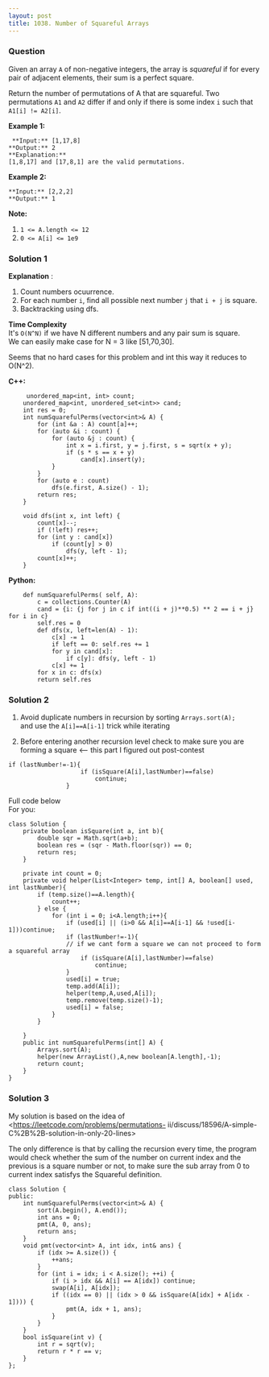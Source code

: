 ```yaml
---
layout: post
title: 1038. Number of Squareful Arrays
---
```

### Question
Given an array `A` of non-negative integers, the array is _squareful_ if for
every pair of adjacent elements, their sum is a perfect square.

Return the number of permutations of A that are squareful.  Two permutations
`A1` and `A2` differ if and only if there is some index `i` such that `A1[i]
!= A2[i]`.



 **Example 1:**

    
    
     **Input:** [1,17,8]
    **Output:** 2
    **Explanation:**
    [1,8,17] and [17,8,1] are the valid permutations.
    

**Example 2:**

    
    
    **Input:** [2,2,2]
    **Output:** 1
    



 **Note:**

  1. `1 <= A.length <= 12`
  2. `0 <= A[i] <= 1e9`

### Solution 1
 **Explanation** :

  1. Count numbers ocuurrence.
  2. For each number `i`, find all possible next number `j` that `i + j` is square.
  3. Backtracking using dfs.

 **Time Complexity**  
It's `O(N^N)` if we have N different numbers and any pair sum is square.  
We can easily make case for N = 3 like [51,70,30].

Seems that no hard cases for this problem and int this way it reduces to
O(N^2).

 **C++:**

    
    
         unordered_map<int, int> count;
        unordered_map<int, unordered_set<int>> cand;
        int res = 0;
        int numSquarefulPerms(vector<int>& A) {
            for (int &a : A) count[a]++;
            for (auto &i : count) {
                for (auto &j : count) {
                    int x = i.first, y = j.first, s = sqrt(x + y);
                    if (s * s == x + y)
                        cand[x].insert(y);
                }
            }
            for (auto e : count)
                dfs(e.first, A.size() - 1);
            return res;
        }
    
        void dfs(int x, int left) {
            count[x]--;
            if (!left) res++;
            for (int y : cand[x])
                if (count[y] > 0)
                    dfs(y, left - 1);
            count[x]++;
        }
    

**Python:**

    
    
        def numSquarefulPerms( self, A):
            c = collections.Counter(A)
            cand = {i: {j for j in c if int((i + j)**0.5) ** 2 == i + j} for i in c}
            self.res = 0
            def dfs(x, left=len(A) - 1):
                c[x] -= 1
                if left == 0: self.res += 1
                for y in cand[x]:
                    if c[y]: dfs(y, left - 1)
                c[x] += 1
            for x in c: dfs(x)
            return self.res
    


### Solution 2
  1. Avoid duplicate numbers in recursion by sorting `Arrays.sort(A);`  
and use the `A[i]==A[i-1]` trick while iterating

  2. Before entering another recursion level check to make sure you are forming a square <\-- this part I figured out post-contest

    
    
    if (lastNumber!=-1){
                        if (isSquare(A[i],lastNumber)==false)
                            continue;
                    }
    

Full code below  
For you:

    
    
    class Solution {
        private boolean isSquare(int a, int b){
            double sqr = Math.sqrt(a+b);
            boolean res = (sqr - Math.floor(sqr)) == 0;
            return res;
        }
        
        private int count = 0;
        private void helper(List<Integer> temp, int[] A, boolean[] used, int lastNumber){
            if (temp.size()==A.length){
                count++;
            } else {
                for (int i = 0; i<A.length;i++){
                    if (used[i] || (i>0 && A[i]==A[i-1] && !used[i-1]))continue;
                    if (lastNumber!=-1){
    				// if we cant form a square we can not proceed to form a squareful array
                        if (isSquare(A[i],lastNumber)==false)
                            continue;
                    }
                    used[i] = true;
                    temp.add(A[i]);
                    helper(temp,A,used,A[i]);
                    temp.remove(temp.size()-1);
                    used[i] = false;
                }
            }
            
        }
        public int numSquarefulPerms(int[] A) {
            Arrays.sort(A);
            helper(new ArrayList(),A,new boolean[A.length],-1);
            return count;
        }
    }
    


### Solution 3
My solution is based on the idea of
<https://leetcode.com/problems/permutations-
ii/discuss/18596/A-simple-C%2B%2B-solution-in-only-20-lines>

The only difference is that by calling the recursion every time, the program
would check whether the sum of the number on current index and the previous is
a square number or not, to make sure the sub array from 0 to current index
satisfys the Squareful definition.

    
    
    class Solution {
    public:
        int numSquarefulPerms(vector<int>& A) {
            sort(A.begin(), A.end());
            int ans = 0;
            pmt(A, 0, ans);
            return ans;
        }
        void pmt(vector<int> A, int idx, int& ans) {
            if (idx >= A.size()) {
                ++ans;
            }
            for (int i = idx; i < A.size(); ++i) {
                if (i > idx && A[i] == A[idx]) continue;
                swap(A[i], A[idx]);
                if ((idx == 0) || (idx > 0 && isSquare(A[idx] + A[idx - 1]))) {
                    pmt(A, idx + 1, ans);
                }
            }
        }
        bool isSquare(int v) {
            int r = sqrt(v);
            return r * r == v;
        }
    };
    



